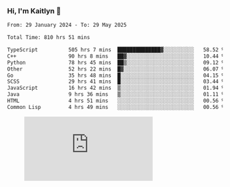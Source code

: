 ### Hi, I'm Kaitlyn 👋
<!--START_SECTION:waka-->

```txt
From: 29 January 2024 - To: 29 May 2025

Total Time: 810 hrs 51 mins

TypeScript          505 hrs 7 mins  ██████████████▓░░░░░░░░░░   58.52 %
C++                 90 hrs 8 mins   ██▓░░░░░░░░░░░░░░░░░░░░░░   10.44 %
Python              78 hrs 45 mins  ██▒░░░░░░░░░░░░░░░░░░░░░░   09.12 %
Other               52 hrs 22 mins  █▓░░░░░░░░░░░░░░░░░░░░░░░   06.07 %
Go                  35 hrs 48 mins  █░░░░░░░░░░░░░░░░░░░░░░░░   04.15 %
SCSS                29 hrs 41 mins  █░░░░░░░░░░░░░░░░░░░░░░░░   03.44 %
JavaScript          16 hrs 42 mins  ▒░░░░░░░░░░░░░░░░░░░░░░░░   01.94 %
Java                9 hrs 36 mins   ▒░░░░░░░░░░░░░░░░░░░░░░░░   01.11 %
HTML                4 hrs 51 mins   ░░░░░░░░░░░░░░░░░░░░░░░░░   00.56 %
Common Lisp         4 hrs 49 mins   ░░░░░░░░░░░░░░░░░░░░░░░░░   00.56 %
```

<!--END_SECTION:waka-->

<figure><embed src="https://wakatime.com/share/@018d58bc-3d22-46c9-b2d7-4ed36fb8172d/243b5d9b-77cd-4133-89ff-dcc8f225fa18.svg"></embed></figure>
